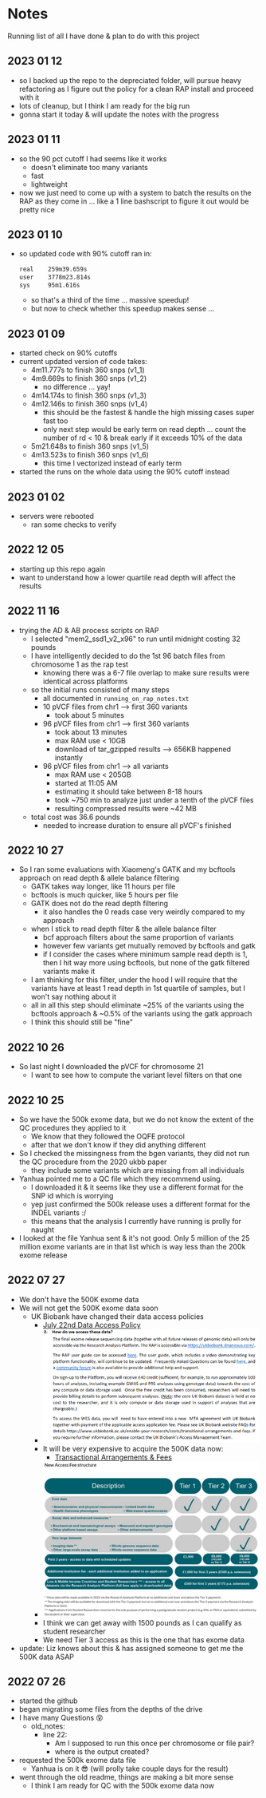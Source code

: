 # Notes

Running list of all I have done & plan to do with this project

## 2023 01 12
- so I backed up the repo to the depreciated folder, will pursue heavy refactoring as I figure out the policy for a clean RAP install and proceed with it
- lots of cleanup, but I think I am ready for the big run
- gonna start it today & will update the notes with the progress

## 2023 01 11
- so the 90 pct cutoff I had seems like it works
  - doesn't eliminate too many variants
  - fast
  - lightweight
- now we just need to come up with a system to batch the results on the RAP as they come in ... like a 1 line bashscript to figure it out would be pretty nice

## 2023 01 10
- so updated code with 90% cutoff ran in:
  ```
  real    259m39.659s 
  user    3778m23.814s
  sys     95m1.616s 
  ```
  - so that's a third of the time ... massive speedup!
  - but now to check whether this speedup makes sense ... 

## 2023 01 09
- started check on 90% cutoffs
- current updated version of code takes:
  - 4m11.777s to finish 360 snps (v1_1)
  - 4m9.669s  to finish 360 snps (v1_2)
    - no difference ... yay!
  - 4m14.174s to finish 360 snps (v1_3)
  - 4m12.146s to finish 360 snps (v1_4)
    - this should be the fastest & handle the high missing cases super fast too
    - only next step would be early term on read depth ... count the number of rd < 10 & break early if it exceeds 10% of the data
  - 5m21.648s to finish 360 snps (v1_5)
  - 4m13.523s to finish 360 snps (v1_6)
    - this time I vectorized instead of early term
- started the runs on the whole data using the 90% cutoff instead

## 2023 01 02
- servers were rebooted
  - ran some checks to verify

## 2022 12 05
- starting up this repo again
- want to understand how a lower quartile read depth will affect the results

## 2022 11 16
- trying the AD & AB process scripts on RAP
  - I selected "mem2_ssd1_v2_x96" to run until midnight costing 32 pounds
  - I have intelligently decided to do the 1st 96 batch files from chromosome 1 as the rap test
    - knowing there was a 6-7 file overlap to make sure results were identical across platforms
  - so the initial runs consisted of many steps
    - all documented in `running_on_rap_notes.txt`
    - 10 pVCF files from chr1 --> first 360 variants
      - took about 5 minutes
    - 96 pVCF files from chr1 --> first 360 variants
      - took about 13 minutes
      - max RAM use < 10GB
      - download of tar_gzipped results --> 656KB happened instantly
    - 96 pVCF files from chr1 --> all variants
      - max RAM use < 205GB
      - started at 11:05 AM
      - estimating it should take between 8-18 hours
      - took ~750 min to analyze just under a tenth of the pVCF files
      - resulting compressed results were ~42 MB
  - total cost was 36.6 pounds
    - needed to increase duration to ensure all pVCF's finished


## 2022 10 27
- So I ran some evaluations with Xiaomeng's GATK and my bcftools approach on read depth & allele balance filtering
  - GATK takes way longer, like 11 hours per file
  - bcftools is much quicker, like 5 hours per file
  - GATK does not do the read depth filtering
    - it also handles the 0 reads case very weirdly compared to my approach
  - when I stick to read depth filter & the allele balance filter
    - bcf approach filters about the same proportion of variants
    - however few variants get mutually removed by bcftools and gatk
    - if I consider the cases where minimum sample read depth is 1, then I hit way more using bcftools, but none of the gatk filtered variants make it
  - I am thinking for this filter, under the hood I will require that the variants have at least 1 read depth in 1st quartile of samples, but I won't say nothing about it
  - all in all this step should eliminate ~25% of the variants using the bcftools approach & ~0.5% of the variants using the gatk approach
  - I think this should still be "fine"

## 2022 10 26
- So last night I downloaded the pVCF for chromosome 21
  - I want to see how to compute the variant level filters on that one

## 2022 10 25
- So we have the 500k exome data, but we do not know the extent of the QC procedures they applied to it
  - We know that they followed the OQFE protocol
  - after that we don't know if they did anything different
- So I checked the missingness from the bgen variants, they did not run the QC procedure from the 2020 ukbb paper
  - they include some variants which are missing from all individuals
- Yanhua pointed me to a QC file which they recommend using.
  - I downloaded it & it seems like they use a different format for the SNP id which is worrying
  - yep just confirmed the 500k release uses a different format for the INDEL variants :/
  - this means that the analysis I currently have running is prolly for naught
- I looked at the file Yanhua sent & it's not good. Only 5 million of the 25 million exome variants are in that list which is way less than the 200k exome release


## 2022 07 27
 - We don't have the 500K exome data
 - We will not get the 500K exome data soon
   - UK Biobank have changed their data access policies
     - [July 22nd Data Access Policy](https://www.ukbiobank.ac.uk/media/najcnoaz/access_064-uk-biobank-exome-release-faq_v11-1_final-002.pdf)
     - ![How do we access these files](./notes/20220727_notes_pic1.png)
     - It will be very expensive to acquire the 500K data now:
       - [Transactional Arrangements & Fees](https://www.ukbiobank.ac.uk/enable-your-research/costs/transitional-arrangements-and-faqs)
     - ![Fee Access Structure](./notes/20220727_notes_pic2.png)
     - I think we can get away with 1500 pounds as I can qualify as student researcher
     - We need Tier 3 access as this is the one that has exome data
 - update: Liz knows about this & has assigned someone to get me the 500K data ASAP

## 2022 07 26
 - started the github
 - began migrating some files from the depths of the drive
 - I have many Questions 😵
   - old_notes:
     - line 22:
       - Am I supposed to run this once per chromosome or file pair?
       - where is the output created?
 - requested the 500k exome data file
   - Yanhua is on it 😎 (will prolly take couple days for the result)
 - went through the old readme, things are making a bit more sense
   - I think I am ready for QC with the 500k exome data now